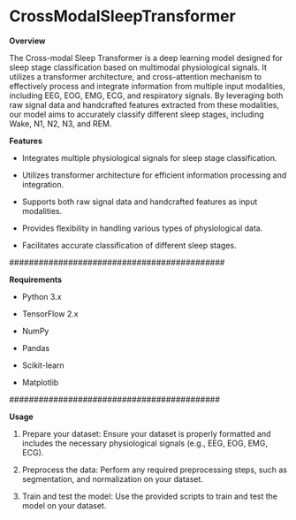 # CrossModalSleepTransformer


**Overview**

The Cross-modal Sleep Transformer is a deep learning model designed for sleep stage classification based on multimodal physiological signals. It utilizes a transformer architecture, and cross-attention mechanism to effectively process and integrate information from multiple input modalities, including EEG, EOG, EMG, ECG, and respiratory signals. By leveraging both raw signal data and handcrafted features extracted from these modalities, our model aims to accurately classify different sleep stages, including Wake, N1, N2, N3, and REM.


**Features**

- Integrates multiple physiological signals for sleep stage classification.

- Utilizes transformer architecture for efficient information processing and integration.

- Supports both raw signal data and handcrafted features as input modalities.

- Provides flexibility in handling various types of physiological data.

- Facilitates accurate classification of different sleep stages.

############################################


**Requirements**

- Python 3.x

- TensorFlow 2.x

- NumPy

- Pandas

- Scikit-learn

- Matplotlib

###########################################



**Usage**

1. Prepare your dataset: Ensure your dataset is properly formatted and includes the necessary physiological signals (e.g., EEG, EOG, EMG, ECG).

2. Preprocess the data: Perform any required preprocessing steps, such as segmentation, and normalization on your dataset.

3. Train and test the model: Use the provided scripts to train and test the model on your dataset.

